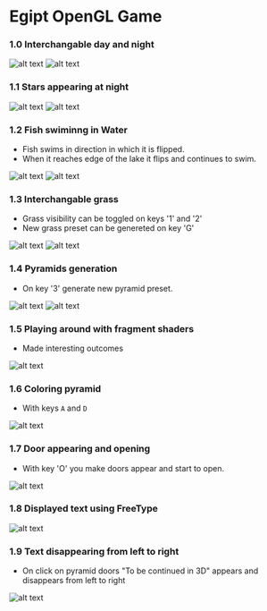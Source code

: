# Egipt OpenGL Game

### 1.0 Interchangable day and night

![alt text](image-1.png)
![alt text](image.png)

### 1.1 Stars appearing at night 

![alt text](image-2.png)
![alt text](image-3.png)

### 1.2 Fish swiminng in Water

* Fish swims in direction in which it is flipped.
* When it reaches edge of the lake it flips and continues to swim.

![alt text](image-4.png)
![alt text](image-5.png)

### 1.3 Interchangable grass

* Grass visibility can be toggled on keys '1' and '2'
* New grass preset can be genereted on key 'G'

![alt text](image-6.png)
![alt text](image-7.png)

### 1.4 Pyramids generation

* On key '3' generate new pyramid preset.

![alt text](image-8.png)
![alt text](image-9.png)

### 1.5 Playing around with fragment shaders 

* Made interesting outcomes

![alt text](image-10.png)

### 1.6 Coloring pyramid 

* With keys `A` and `D`

![alt text](image-11.png)

### 1.7 Door appearing and opening

* With key 'O' you make doors appear and start to open.

![![alt text](image-13.png)](image-12.png)

### 1.8 Displayed text using FreeType

![alt text](image-14.png)

### 1.9 Text disappearing from left to right 

* On click on pyramid doors "To be continued in 3D" appears and disappears from left to right

![alt text](image-15.png)